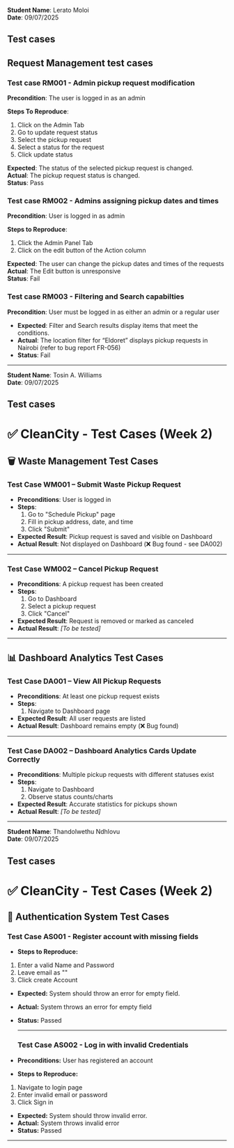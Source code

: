 **Student Name**: Lerato Moloi <br>
**Date**: 09/07/2025

## Test cases  

<!--test case Template-->
## Request Management test cases

### Test case RM001 - Admin pickup request modification
**Precondition**: The user is logged in as an admin

**Steps To Reproduce**:<br>

1. Click on the Admin Tab
2. Go to update request status
3. Select the pickup request
4. Select a status for the request
5. Click update status

**Expected**: The status of the selected pickup request is changed.<br>
**Actual**: The pickup request status is changed.<br>
 **Status**: Pass

 ### Test case RM002 - Admins assigning pickup dates and times

 **Precondition**: User is logged in as admin<br>

**Steps to Reproduce**:
1. Click the Admin Panel Tab
2. Click on the edit button of the Action column<br>
 
**Expected**:  The user can change the pickup dates and times of the requests<br>
**Actual**: The Edit button is unresponsive<br>
**Status**: Fail


### Test case RM003 - Filtering and Search capabilties

**Precondition**:  User must be logged in as either an admin or a regular user<br>

- **Expected**:  Filter and Search results display items that meet the conditions.<br>
- **Actual**:  The location filter for “Eldoret” displays pickup requests in Nairobi (refer to bug report FR-056)<br>
- **Status**: Fail
---

**Student Name**: Tosin A. Williams <br>
**Date**: 09/07/2025

## Test cases  

<!--test case Template-->
 # ✅ CleanCity - Test Cases (Week 2)

## 🗑️ Waste Management Test Cases

### Test Case WM001 – Submit Waste Pickup Request
- **Preconditions**: User is logged in
- **Steps**:
  1. Go to "Schedule Pickup" page
  2. Fill in pickup address, date, and time
  3. Click "Submit"
- **Expected Result**: Pickup request is saved and visible on Dashboard
- **Actual Result**: Not displayed on Dashboard (❌ Bug found - see DA002)

---

### Test Case WM002 – Cancel Pickup Request
- **Preconditions**: A pickup request has been created
- **Steps**:
  1. Go to Dashboard
  2. Select a pickup request
  3. Click "Cancel"
- **Expected Result**: Request is removed or marked as canceled
- **Actual Result**: _[To be tested]_

---

## 📊 Dashboard Analytics Test Cases

### Test Case DA001 – View All Pickup Requests
- **Preconditions**: At least one pickup request exists
- **Steps**:
  1. Navigate to Dashboard page
- **Expected Result**: All user requests are listed
- **Actual Result**: Dashboard remains empty (❌ Bug found)

---

### Test Case DA002 – Dashboard Analytics Cards Update Correctly
- **Preconditions**: Multiple pickup requests with different statuses exist
- **Steps**:
  1. Navigate to Dashboard
  2. Observe status counts/charts
- **Expected Result**: Accurate statistics for pickups shown
- **Actual Result**: _[To be tested]_


---

**Student Name**: Thandolwethu Ndhlovu <br>
**Date**: 09/07/2025

## Test cases  

<!--test case Template-->
 # ✅ CleanCity - Test Cases (Week 2)

 ## 🔐 Authentication System Test Cases
 ### Test Case AS001 - Register account with missing fields
- **Steps to Reproduce:**
 1. Enter a valid Name and Password
 2. Leave email as ""
 3. Click create Account
- **Expected:**
System should throw an error for empty field.
- **Actual:**
System throws an error for empty field
- **Status:** Passed

  ---

   ### Test Case AS002 - Log in with invalid Credentials
 - **Preconditions:** User has registered an account
- **Steps to Reproduce:**
 1. Navigate to login page
 2. Enter invalid email or password
 3. Click Sign in
- **Expected:**
System should throw invalid error.
- **Actual:**
System throws invalid error
- **Status:** Passed
---


